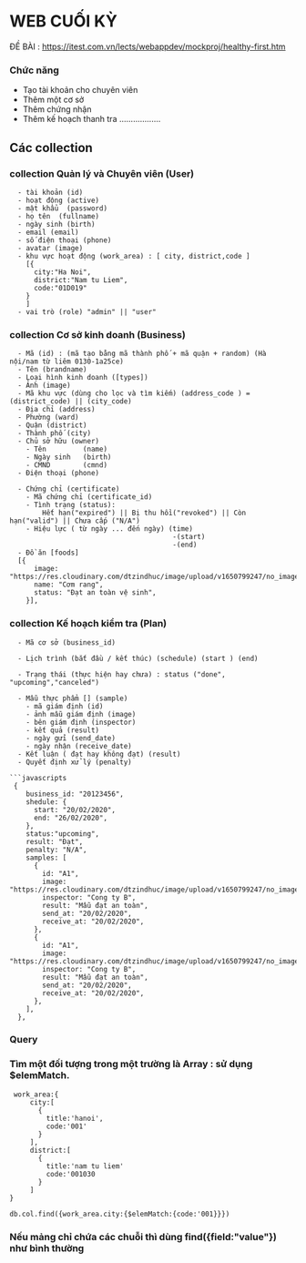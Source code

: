 # WEB CUỐI KỲ

ĐỀ BÀI : https://itest.com.vn/lects/webappdev/mockproj/healthy-first.htm

### Chức năng

- Tạo tài khoản cho chuyên viên
- Thêm một cơ sở
- Thêm chứng nhận
- Thêm kế hoạch thanh tra
  ..................

## Các collection

### collection Quản lý và Chuyên viên (User)

```
  - tài khoản (id)
  - hoạt động (active)
  - mật khẩu  (password)
  - họ tên  (fullname)
  - ngày sinh (birth)
  - email (email)
  - số điện thoại (phone)
  - avatar (image)
  - khu vực hoạt động (work_area) : [ city, district,code ]
    [{
      city:"Ha Noi",
      district:"Nam tu Liem",
      code:"01D019"
    }
    ]
  - vai trò (role) "admin" || "user"
```

### collection Cơ sở kinh doanh (Business)

```
  - Mã (id) : (mã tạo bằng mã thành phố + mã quận + random) (Hà nội/nam từ liêm 0130-1a25ce)
  - Tên (brandname)
  - Loại hình kinh doanh ([types])
  - Ảnh (image)
  - Mã khu vực (dùng cho lọc và tìm kiếm) (address_code ) = (district_code) || (city_code)
  - Địa chỉ (address)
  - Phường (ward)
  - Quận (district)
  - Thành phố (city)
  - Chủ sở hữu (owner)
    - Tên         (name)
    - Ngày sinh   (birth)
    - CMND        (cmnd)
  - Điện thoại (phone)

  - Chứng chỉ (certificate)
    - Mã chứng chỉ (certificate_id)
    - Tình trạng (status):
        Hết hạn("expired") || Bị thu hồi("revoked") || Còn hạn("valid") || Chưa cấp ("N/A")
    - Hiệu lực ( từ ngày ... đến ngày) (time)
                                        -(start)
                                        -(end)
  - Đồ ăn [foods]
  [{
      image: "https://res.cloudinary.com/dtzindhuc/image/upload/v1650799247/no_images_sc1t5e.png",
      name: "Cơm rang",
      status: "Đạt an toàn vệ sinh",
    }],
```

<!-- ### collection Giấy chứng nhận: (Certificate)

```
   -

   -
   - mã chứng chỉ (certificate_id)
   - Tình trạng chứng nhận (status)
      - Hết hạn("expired") || Bị thu hồi("revoked") || Còn hạn("valid") || Chưa cấp ("N/A")
   - Hiệu lực ( từ ngày ... đến ngày) (duration)
                                        -(start)
                                        -(end)
``` -->

### collection Kế hoạch kiểm tra (Plan)

```
  - Mã cơ sở (business_id)

  - Lịch trình (bắt đầu / kết thúc) (schedule) (start ) (end)

  - Trạng thái (thực hiện hay chưa) : status ("done", "upcoming","canceled")
  
  - Mẫu thực phẩm [] (sample)
    - mã giám định (id)
    - ảnh mẫu giám định (image)
    - bên giám định (inspector)
    - kết quả (result)
    - ngày gửi (send_date)
    - ngày nhận (receive_date)
  - Kết luận ( đạt hay không đạt) (result)
  - Quyết định xử lý (penalty)

```javascripts
 {
    business_id: "20123456",
    shedule: {
      start: "20/02/2020",
      end: "26/02/2020",
    },
    status:"upcoming",
    result: "Đạt",
    penalty: "N/A",
    samples: [
      {
        id: "A1",
        image: "https://res.cloudinary.com/dtzindhuc/image/upload/v1650799247/no_images_sc1t5e.png",
        inspector: "Cong ty B",
        result: "Mẫu đạt an toàn",
        send_at: "20/02/2020",
        receive_at: "20/02/2020",
      },
      {
        id: "A1",
        image: "https://res.cloudinary.com/dtzindhuc/image/upload/v1650799247/no_images_sc1t5e.png",
        inspector: "Cong ty B",
        result: "Mẫu đạt an toàn",
        send_at: "20/02/2020",
        receive_at: "20/02/2020",
      },
    ],
  },

```

### Query

### Tìm một đối tượng trong một trường là Array : sử dụng $elemMatch.

```
 work_area:{
     city:[
       {
         title:'hanoi',
         code:'001'
       }
     ],
     district:[
       {
         title:'nam tu liem'
         code:'001030
       }
     ]
}

db.col.find({work_area.city:{$elemMatch:{code:'001}}})

```

### Nếu mảng chỉ chứa các chuỗi thì dùng find({field:"value"}) như bình thường
